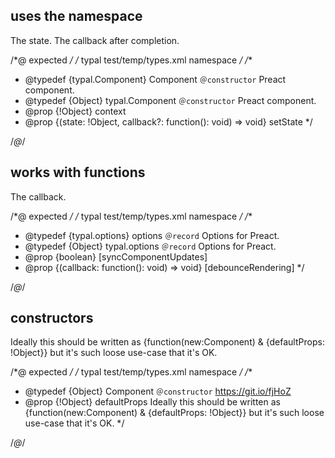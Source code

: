 ## uses the namespace
<types namespace="typal">
  <constructor name="Component" desc="Preact component.">
    <prop type="!Object" name="context"/>
    <fn name="setState">
      <arg type="!Object" name="state">The state.</arg>
      <arg type="function(): void" name="callback" opt>
        The callback after completion.
      </arg>
    </fn>
  </constructor>
</types>

/*@ expected */
/* typal test/temp/types.xml namespace */
/**
 * @typedef {typal.Component} Component `＠constructor` Preact component.
 * @typedef {Object} typal.Component `＠constructor` Preact component.
 * @prop {!Object} context
 * @prop {(state: !Object, callback?: function(): void) => void} setState
 */

/*@*/

## works with functions
<types namespace="typal">
  <type record name="options" desc="Options for Preact.">
    <fn name="debounceRendering" opt>
      <arg type="function(): void" name="callback">The callback.</arg>
    </fn>
    <prop boolean name="syncComponentUpdates" opt/>
  </type>
</types>

/*@ expected */
/* typal test/temp/types.xml namespace */
/**
 * @typedef {typal.options} options `＠record` Options for Preact.
 * @typedef {Object} typal.options `＠record` Options for Preact.
 * @prop {boolean} [syncComponentUpdates]
 * @prop {(callback: function(): void) => void} [debounceRendering]
 */

/*@*/

## constructors
<types>
  <constructor name="Component" desc="https://git.io/fjHoZ">
    <prop type="!Object" name="defaultProps">
      Ideally this should be written as {function(new:Component) & {defaultProps: !Object}} but it's such loose use-case that it's OK.
    </prop>
  </constructor>
</types>

/*@ expected */
/* typal test/temp/types.xml namespace */
/**
 * @typedef {Object} Component `＠constructor` https://git.io/fjHoZ
 * @prop {!Object} defaultProps Ideally this should be written as {function(new:Component) & {defaultProps: !Object}} but it's such loose use-case that it's OK.
 */

/*@*/